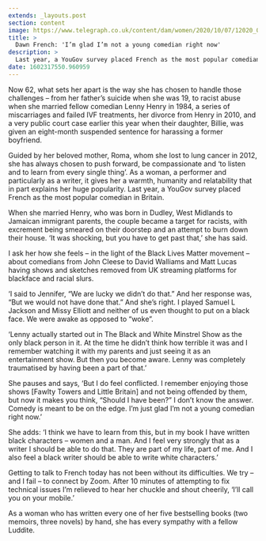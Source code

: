 ```yaml
--- 
extends: _layouts.post 
section: content 
image: https://www.telegraph.co.uk/content/dam/women/2020/10/07/12020_08_08_TELEGRAPH_108_trans_NvBQzQNjv4BqrWYeUU_H0zBKyvljOo6zlpPHkRvugymKLtqq96r_VP8.jpg?impolicy=logo-overlay 
title: > 
  Dawn French: 'I’m glad I’m not a young comedian right now' 
description: > 
  Last year, a YouGov survey placed French as the most popular comedian in Britain.I played Samuel L Jackson and Missy Elliott and neither of us even thought to put on a black face.‘Lenny actually started out in The Black and White Minstrel Show as the only black person in it.I’m just glad I’m not a young comedian right now.’She adds: ‘I think we have to learn from this, but in my book I have written black characters – women and a man.And I also feel a black writer should be able to write white characters.’Getting to talk to French today has not been without its difficulties. 
date: 1602317550.960959 
--- 
```

Now 62, what sets her apart is the way she has chosen to handle those challenges – from her father’s suicide when she was 19, to racist abuse when she married fellow comedian Lenny Henry in 1984, a series of miscarriages and failed IVF treatments, her divorce from Henry in 2010, and a very public court case earlier this year when their daughter, Billie, was given an eight-month suspended sentence for harassing a former boyfriend.

Guided by her beloved mother, Roma, whom she lost to lung cancer in 2012, she has always chosen to push forward, be compassionate and ‘to listen and to learn from every single thing’. As a woman, a performer and particularly as a writer, it gives her a warmth, humanity and relatability that in part explains her huge popularity. Last year, a YouGov survey placed French as the most popular comedian in Britain.

When she married Henry, who was born in Dudley, West Midlands to Jamaican immigrant parents, the couple became a target for racists, with excrement being smeared on their doorstep and an attempt to burn down their house. ‘It was shocking, but you have to get past that,’ she has said.

I ask her how she feels – in the light of the Black Lives Matter movement – about comedians from John Cleese to David Walliams and Matt Lucas having shows and sketches removed from UK streaming platforms for blackface and racial slurs.

‘I said to Jennifer, “We are lucky we didn’t do that.” And her response was, “But we would not have done that.” And she’s right. I played Samuel L Jackson and Missy Elliott and neither of us even thought to put on a black face. We were awake as opposed to “woke”.

‘Lenny actually started out in The Black and White Minstrel Show as the only black person in it. At the time he didn’t think how terrible it was and I remember watching it with my parents and just seeing it as an entertainment show. But then you become aware. Lenny was completely traumatised by having been a part of that.’

She pauses and says, ‘But I do feel conflicted. I remember enjoying those shows [Fawlty Towers and Little Britain] and not being offended by them, but now it makes you think, “Should I have been?” I don’t know the answer. Comedy is meant to be on the edge. I’m just glad I’m not a young comedian right now.’

She adds: ‘I think we have to learn from this, but in my book I have written black characters – women and a man. And I feel very strongly that as a writer I should be able to do that. They are part of my life, part of me. And I also feel a black writer should be able to write white characters.’

Getting to talk to French today has not been without its difficulties. We try – and I fail – to connect by Zoom. After 10 minutes of attempting to fix technical issues I’m relieved to hear her chuckle and shout cheerily, ‘I’ll call you on your mobile.’

As a woman who has written every one of her five bestselling books (two memoirs, three novels) by hand, she has every sympathy with a fellow Luddite.